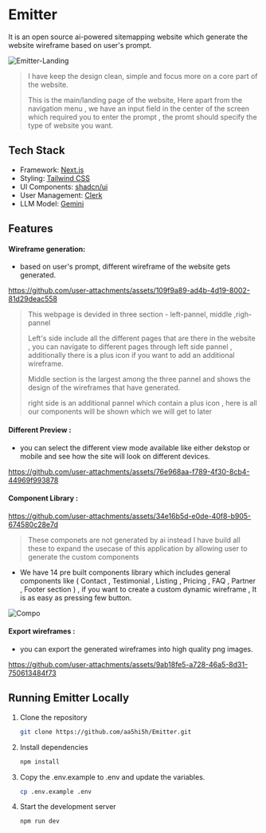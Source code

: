# Emitter

It is an open source ai-powered sitemapping website which generate the website wireframe based on user's prompt.

![Emitter-Landing](https://github.com/user-attachments/assets/105d1fb4-5ef4-4077-af46-b9463c49f960)
> I have keep the design clean, simple and focus more on a core part of the website.
> 
> This is the main/landing page of the website,
> Here apart from the navigation menu , we have an input field in the center of the screen which required you to enter the prompt ,
> the promt should specify the type of website you want.


## Tech Stack

- Framework: [Next.js](https://nextjs.org)
- Styling: [Tailwind CSS](https://tailwindcss.com)
- UI Components: [shadcn/ui](https://ui.shadcn.com)
- User Management: [Clerk](https://clerk.com)
- LLM Model: [Gemini](https://ai.google.dev/gemini-api/docs/api-key)

## Features

#### Wireframe generation:
 - based on user's prompt, different wireframe of the website gets generated. 

https://github.com/user-attachments/assets/109f9a89-ad4b-4d19-8002-81d29deac558

> This webpage is devided in three section - left-pannel, middle ,righ-pannel
>
> Left's side include all the different pages that are there in the website , you can navigate to different pages through left side pannel , additionally there is a plus icon if you want to add an additional wireframe.
>
> Middle section is the largest among the three pannel and shows the design of the wireframes that have generated.
>
> right side is an additional pannel which contain a plus icon , here is all our components will be shown which we will get to later


#### Different Preview :
 - you can select the different view mode available like either dekstop or mobile and see how the site will look on different devices.


https://github.com/user-attachments/assets/76e968aa-f789-4f30-8cb4-44969f993878



#### Component Library :


https://github.com/user-attachments/assets/34e16b5d-e0de-40f8-b905-674580c28e7d
> These componets are not generated by ai instead I have build all these to expand the usecase of this application by allowing user to generate the custom components
> 


 - We have 14 pre built components library which includes general components like ( Contact , Testimonial , Listing , Pricing , FAQ , Partner , Footer section ) , if you want to create a custom dynamic wireframe , It is as easy as pressing few button.

   
![Compo](https://github.com/user-attachments/assets/14310212-d3f4-41d2-898f-77edb3564c07)


#### Export wireframes :
 - you can export the generated wireframes into high quality png images.


https://github.com/user-attachments/assets/9ab18fe5-a728-46a5-8d31-750613484f73



 
## Running Emitter Locally

1. Clone the repository
   
   ```bash
   git clone https://github.com/aa5hi5h/Emitter.git
   ```

2. Install dependencies

   ```bash
   npm install
   ```

3. Copy the .env.example to .env and update the variables.

   ```bash
   cp .env.example .env
   ```

4. Start the development server

   ```bash
   npm run dev
   ```